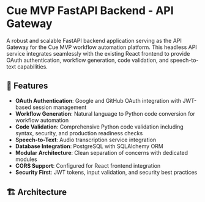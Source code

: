# Cue MVP FastAPI Backend - API Gateway

A robust and scalable FastAPI backend application serving as the API Gateway for the Cue MVP workflow automation platform. This headless API service integrates seamlessly with the existing React frontend to provide OAuth authentication, workflow generation, code validation, and speech-to-text capabilities.

## 🚀 Features

- **OAuth Authentication**: Google and GitHub OAuth integration with JWT-based session management
- **Workflow Generation**: Natural language to Python code conversion for workflow automation
- **Code Validation**: Comprehensive Python code validation including syntax, security, and production readiness checks
- **Speech-to-Text**: Audio transcription service integration
- **Database Integration**: PostgreSQL with SQLAlchemy ORM
- **Modular Architecture**: Clean separation of concerns with dedicated modules
- **CORS Support**: Configured for React frontend integration
- **Security First**: JWT tokens, input validation, and security best practices

## 🏗️ Architecture

